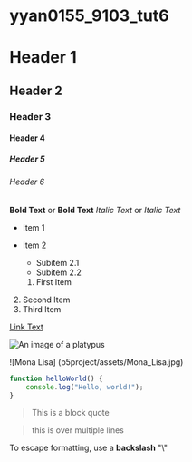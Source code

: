 # yyan0155_9103_tut6

# Header 1
## Header 2
### Header 3
#### Header 4
##### Header 5
###### Header 6

**Bold Text** or __Bold Text__
*Italic Text* or _Italic Text_

- Item 1
- Item 2
  - Subitem 2.1
  - Subitem 2.2

  1. First Item
2. Second Item
3. Third Item

[Link Text](https://www.google.com)

![An image of a platypus](https://museumsvictoria.com.au/media/16781/platypus-closeup.jpg)

![Mona Lisa] (p5project/assets/Mona_Lisa.jpg)

```js
function helloWorld() {
    console.log("Hello, world!");
}
```

>This is a block quote

>this is
>over multiple lines

To escape formatting, use a **backslash** "\\"